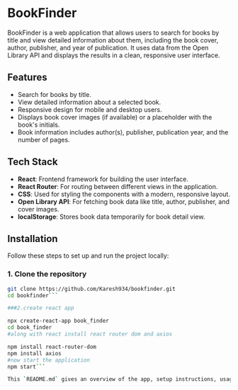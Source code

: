 # BookFinder

BookFinder is a web application that allows users to search for books by title and view detailed information about them, including the book cover, author, publisher, and year of publication. It uses data from the Open Library API and displays the results in a clean, responsive user interface.

## Features

- Search for books by title.
- View detailed information about a selected book.
- Responsive design for mobile and desktop users.
- Displays book cover images (if available) or a placeholder with the book's initials.
- Book information includes author(s), publisher, publication year, and the number of pages.

## Tech Stack

- **React**: Frontend framework for building the user interface.
- **React Router**: For routing between different views in the application.
- **CSS**: Used for styling the components with a modern, responsive layout.
- **Open Library API**: For fetching book data like title, author, publisher, and cover images.
- **localStorage**: Stores book data temporarily for book detail view.

## Installation

Follow these steps to set up and run the project locally:

### 1. Clone the repository

```bash
git clone https://github.com/Karesh934/bookfinder.git
cd bookfinder```

###2.create react app

npx create-react-app book_finder
cd book_finder
#along with react install react router dom and axios

npm install react-router-dom
npm install axios
#now start the application
npm start```

This `README.md` gives an overview of the app, setup instructions, usage information, and other relevant details to help users and contributors get started with **BookFinder**.

